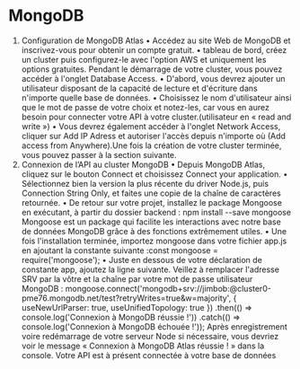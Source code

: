 # MongoDB

1. Configuration de MongoDB Atlas
   • Accédez au site Web de MongoDB et inscrivez-vous pour obtenir un compte gratuit.
   • tableau de bord, créez un cluster puis configurez-le avec l'option AWS et uniquement les options gratuites.
   Pendant le démarrage de votre cluster, vous pouvez accéder à l'onglet Database Access.
   • D'abord, vous devrez ajouter un utilisateur disposant de la capacité de lecture et d'écriture dans n'importe quelle base de données.
   • Choisissez le nom d'utilisateur ainsi que le mot de passe de votre choix et notez-les, car vous en aurez besoin pour connecter votre API à votre cluster.(utilisateur en « read and write »)
   • Vous devrez également accéder à l'onglet Network Access, cliquer sur Add IP Adress et autoriser l'accès depuis n'importe où (Add access from Anywhere).Une fois la création de votre cluster terminée, vous pouvez passer à la section suivante.
2. Connexion de l’API au cluster MongoDB
   • Depuis MongoDB Atlas, cliquez sur le bouton Connect et choisissez Connect your application.
   • Sélectionnez bien la version la plus récente du driver Node.js, puis Connection String Only, et faites une copie de la chaîne de caractères retournée.
   • De retour sur votre projet, installez le package Mongoose en exécutant, à partir du dossier backend : npm install --save mongoose
   Mongoose est un package qui facilite les interactions avec notre base de données MongoDB grâce à des fonctions extrêmement utiles.
   • Une fois l'installation terminée, importez mongoose dans votre fichier app.js en ajoutant la constante suivante :const mongoose = require('mongoose');
   • Juste en dessous de votre déclaration de constante app, ajoutez la ligne suivante. Veillez à remplacer l'adresse SRV par la vôtre et la chaîne <PASSWORD> par votre mot de passe utilisateur MongoDB :
   mongoose.connect('mongodb+srv://jimbob:<PASSWORD>@cluster0-pme76.mongodb.net/test?retryWrites=true&w=majority',
   { useNewUrlParser: true,
   useUnifiedTopology: true })
   .then(() => console.log('Connexion à MongoDB réussie !'))
   .catch(() => console.log('Connexion à MongoDB échouée !'));
   Après enregistrement voire redémarrage de votre serveur Node si nécessaire, vous devriez voir le message « Connexion à MongoDB Atlas réussie ! » dans la console. Votre API est à présent connectée à votre base de données
